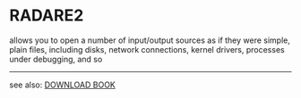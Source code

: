 <h1>RADARE2</h1>
<p>allows you to open a number of input/output sources as if they were simple, plain files, including disks,
network connections, kernel drivers, processes under debugging, and so </p>
<hr>
<p>
see also:
<a href="https://radare.gitbooks.io/radare2book/">DOWNLOAD BOOK</a>
</p>
